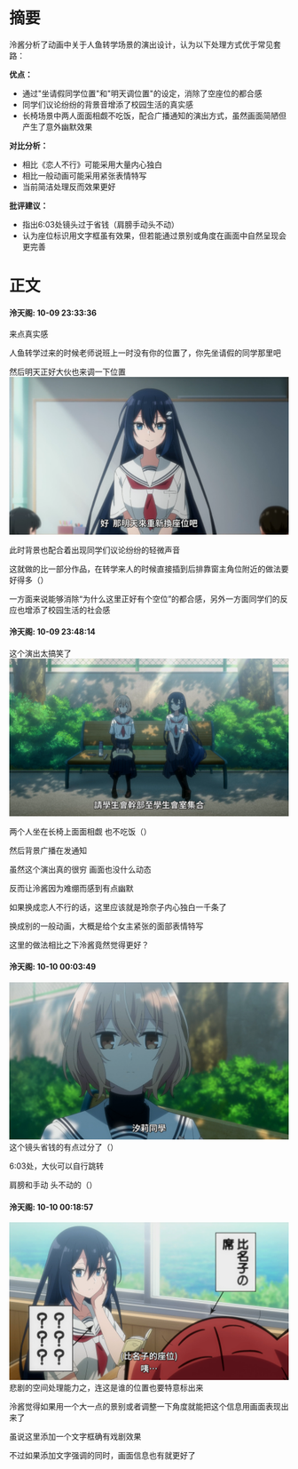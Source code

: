 # 摘要

泠酱分析了动画中关于人鱼转学场景的演出设计，认为以下处理方式优于常见套路：

**优点：**
- 通过"坐请假同学位置"和"明天调位置"的设定，消除了空座位的都合感
- 同学们议论纷纷的背景音增添了校园生活的真实感
- 长椅场景中两人面面相觑不吃饭，配合广播通知的演出方式，虽然画面简陋但产生了意外幽默效果

**对比分析：**
- 相比《恋人不行》可能采用大量内心独白
- 相比一般动画可能采用紧张表情特写
- 当前简洁处理反而效果更好

**批评建议：**
- 指出6:03处镜头过于省钱（肩膀手动头不动）
- 认为座位标识用文字框虽有效果，但若能通过景别或角度在画面中自然呈现会更完善


# 正文

#### **泠天阁**: 10-09 23:33:36
来点真实感

人鱼转学过来的时候老师说班上一时没有你的位置了，你先坐请假的同学那里吧

然后明天正好大伙也来调一下位置![image](../../pic_file/20251013_232406/bb0d9d4f647f3e8fd38c261380c7fd74.png)

此时背景也配合着出现同学们议论纷纷的轻微声音

这就做的比一部分作品，在转学来人的时候直接插到后排靠窗主角位附近的做法要好得多（）

一方面来说能够消除“为什么这里正好有个空位”的都合感，另外一方面同学们的反应也增添了校园生活的社会感

#### **泠天阁**: 10-09 23:48:14
这个演出太搞笑了![image](../../pic_file/20251013_232406/f6a7276d62962fe45423a1bb7b6e8440.png)

两个人坐在长椅上面面相觑 也不吃饭（）

然后背景广播在发通知

虽然这个演出真的很穷 画面也没什么动态

反而让泠酱因为难绷而感到有点幽默

如果换成恋人不行的话，这里应该就是玲奈子内心独白一千条了

换成别的一般动画，大概是给个女主紧张的面部表情特写

这里的做法相比之下泠酱竟然觉得更好？

#### **泠天阁**: 10-10 00:03:49
![image](../../pic_file/20251013_232406/c18f74551734df3a6ee67e2b97a61a22.png)这个镜头省钱的有点过分了（）

6:03处，大伙可以自行跳转

肩膀和手动 头不动的（）

#### **泠天阁**: 10-10 00:18:57
![image](../../pic_file/20251013_232406/db7d31924b0c2d45c0002dab049f55a8.png)悲剧的空间处理能力之，连这是谁的位置也要特意标出来

泠酱觉得如果用一个大一点的景别或者调整一下角度就能把这个信息用画面表现出来了

虽说这里添加一个文字框确有戏剧效果

不过如果添加文字强调的同时，画面信息也有就更好了

